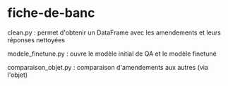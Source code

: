 # fiche-de-banc

clean.py : permet d'obtenir un DataFrame avec les amendements et leurs réponses nettoyées

modele_finetune.py : ouvre le modèle initial de QA et le modèle finetuné

comparaison_objet.py : comparaison d'amendements aux autres (via l'objet)
